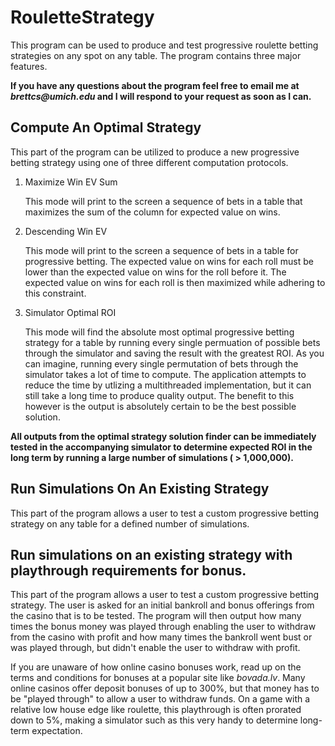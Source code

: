 # RouletteStrategy
This program can be used to produce and test progressive roulette betting strategies on any spot on any table. The program contains three major features.

**If you have any questions about the program feel free to email me at _brettcs@umich.edu_ and I will respond to your request as soon as I can.**

## Compute An Optimal Strategy
This part of the program can be utilized to produce a new progressive betting strategy using one of three different computation protocols.

1. Maximize Win EV Sum

   This mode will print to the screen a sequence of bets in a table that maximizes the sum of the column for expected value on wins.
2. Descending Win EV

   This mode will print to the screen a sequence of bets in a table for progressive betting. The expected value on wins for each roll must be lower than the expected value on wins for the roll before it. The expected value on wins for each roll is then maximized while adhering to this constraint.
3. Simulator Optimal ROI

   This mode will find the absolute most optimal progressive betting strategy for a table by running every single permuation of possible bets through the simulator and saving the result with the greatest ROI. As you can imagine, running every single permutation of bets through the simulator takes a lot of time to compute. The application attempts to reduce the time by utlizing a multithreaded implementation, but it can still take a long time to produce quality output. The benefit to this however is the output is absolutely certain to be the best possible solution.
  
**All outputs from the optimal strategy solution finder can be immediately tested in the accompanying simulator to determine expected ROI in the long term by running a large number of simulations ( > 1,000,000).**

## Run Simulations On An Existing Strategy
This part of the program allows a user to test a custom progressive betting strategy on any table for a defined number of simulations.

## Run simulations on an existing strategy with playthrough requirements for bonus.
This part of the program allows a user to test a custom progressive betting strategy. The user is asked for an initial bankroll and bonus offerings from the casino that is to be tested. The program will then output how many times the bonus money was played through enabling the user to withdraw from the casino with profit and how many times the bankroll went bust or was played through, but didn't enable the user to withdraw with profit.

If you are unaware of how online casino bonuses work, read up on the terms and conditions for bonuses at a popular site like _bovada.lv_. Many online casinos offer deposit bonuses of up to 300%, but that money has to be "played through" to allow a user to withdraw funds. On a game with a relative low house edge like roulette, this playthrough is often prorated down to 5%, making a simulator such as this very handy to determine long-term expectation.
